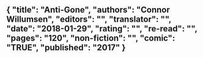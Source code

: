 {
 "title": "Anti-Gone",
 "authors": "Connor Willumsen",
 "editors": "",
 "translator": "",
 "date": "2018-01-29",
 "rating": "",
 "re-read": "",
 "pages": "120",
 "non-fiction": "",
 "comic": "TRUE",
 "published": "2017"
}
---

